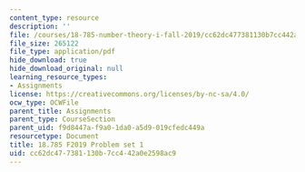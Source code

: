 ```yaml
---
content_type: resource
description: ''
file: /courses/18-785-number-theory-i-fall-2019/cc62dc477381130b7cc442a0e2598ac9_MIT18_785F19_pset1.pdf
file_size: 265122
file_type: application/pdf
hide_download: true
hide_download_original: null
learning_resource_types:
- Assignments
license: https://creativecommons.org/licenses/by-nc-sa/4.0/
ocw_type: OCWFile
parent_title: Assignments
parent_type: CourseSection
parent_uid: f9d8447a-f9a0-1da0-a5d9-019cfedc449a
resourcetype: Document
title: 18.785 F2019 Problem set 1
uid: cc62dc47-7381-130b-7cc4-42a0e2598ac9
---
```

